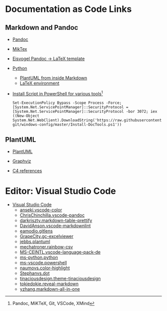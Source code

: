 # Documentation as Code Links

## Markdown and Pandoc

- [Pandoc](https://pandoc.org/)
- [MikTex](https://miktex.org/)
- [Eisvogel Pandoc → LaTeX template](https://github.com/Wandmalfarbe/pandoc-latex-template)
- [Python](https://www.python.org/)
  - [PlantUML from inside Markdown](https://github.com/timofurrer/pandoc-plantuml-filter)
  - [LaTeX environment](https://github.com/chdemko/pandoc-latex-environment)

- [Install Script in PowerShell for various tools](https://github.com/gengor-git/windows-config)[^tools]

      Set-ExecutionPolicy Bypass -Scope Process -Force; [System.Net.ServicePointManager]::SecurityProtocol = [System.Net.ServicePointManager]::SecurityProtocol -bor 3072; iex ((New-Object System.Net.WebClient).DownloadString('https://raw.githubusercontent.com/gengor-git/windows-config/master/Install-DocTools.ps1'))

[^tools]: Pandoc, MiKTeX, Git, VSCode, XMind

## PlantUML

- [PlantUML](https://plantuml.com/de/)
- [Graphviz](https://graphviz.org/)

- [C4 references](https://github.com/plantuml-stdlib/C4-PlantUML)

# Editor: Visual Studio Code

- [Visual Studio Code](https://code.visualstudio.com/?wt.mc_id=DX_841432)
  - [anseki.vscode-color](https://marketplace.visualstudio.com/items?itemName=anseki.vscode-color)
  - [ChrisChinchilla.vscode-pandoc](https://marketplace.visualstudio.com/items?itemName=ChrisChinchilla.vscode-pandoc)
  - [darkriszty.markdown-table-prettify](https://marketplace.visualstudio.com/items?itemName=darkriszty.markdown-table-prettify)
  - [DavidAnson.vscode-markdownlint](https://marketplace.visualstudio.com/items?itemName=DavidAnson.vscode-markdownlint)
  - [eamodio.gitlens](https://marketplace.visualstudio.com/items?itemName=eamodio.gitlens)
  - [GrapeCity.gc-excelviewer](https://marketplace.visualstudio.com/items?itemName=GrapeCity.gc-excelviewer)
  - [jebbs.plantuml](https://marketplace.visualstudio.com/items?itemName=jebbs.plantuml)
  - [mechatroner.rainbow-csv](https://marketplace.visualstudio.com/items?itemName=mechatroner.rainbow-csv)
  - [MS-CEINTL.vscode-language-pack-de](https://marketplace.visualstudio.com/items?itemName=MS-CEINTL.vscode-language-pack-de)
  - [ms-python.python](https://marketplace.visualstudio.com/items?itemName=ms-python.python)
  - [ms-vscode.powershell](https://marketplace.visualstudio.com/items?itemName=ms-vscode.powershell)
  - [naumovs.color-highlight](https://marketplace.visualstudio.com/items?itemName=naumovs.color-highlight)
  - [Stephanvs.dot](https://marketplace.visualstudio.com/items?itemName=Stephanvs.dot)
  - [tinaciousdesign.theme-tinaciousdesign](https://marketplace.visualstudio.com/items?itemName=tinaciousdesign.theme-tinaciousdesign)
  - [tokiedokie.reveal-markdown](https://marketplace.visualstudio.com/items?itemName=tokiedokie.reveal-markdown)
  - [yzhang.markdown-all-in-one](https://marketplace.visualstudio.com/items?itemName=yzhang.markdown-all-in-one)